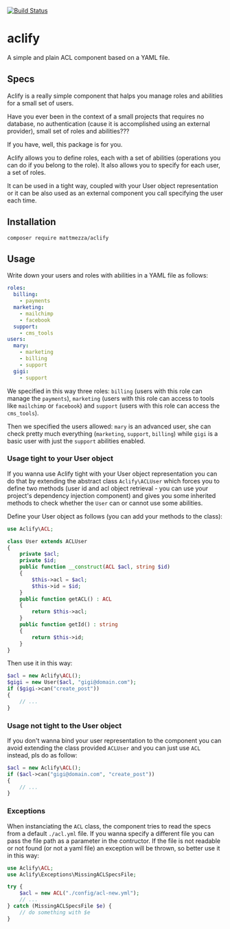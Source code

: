 [![Build Status](https://travis-ci.org/mattmezza/aclify.svg?branch=master)](https://travis-ci.org/mattmezza/aclify)

# aclify
A simple and plain ACL component based on a YAML file.
## Specs
Aclify is a really simple component that halps you manage roles and abilities for a small set of users.

Have you ever been in the context of a small projects that requires no database, no authentication (cause it is accomplished using an external provider), small set of roles and abilities???

If you have, well, this package is for you.

Aclify allows you to define roles, each with a set of abilities (operations you can do if you belong to the role). It also allows you to specify for each user, a set of roles.

It can be used in a tight way, coupled with your User object representation or it can be also used as an external component you call specifying the user each time.

## Installation

`composer require mattmezza/aclify`

## Usage 

Write down your users and roles with abilities in a YAML file as follows:

```yaml
roles: 
  billing: 
    - payments
  marketing: 
    - mailchimp
    - facebook
  support: 
    - cms_tools
users: 
  mary: 
    - marketing
    - billing
    - support
  gigi: 
    - support

```
We specified in this way three roles: `billing` (users with this role can manage the `payments`), `marketing` (users with this role can access to tools like `mailchimp` or `facebook`) and `support` (users with this role can access the `cms_tools`).

Then we specified the users allowed: `mary` is an advanced user, she can check pretty much everything (`marketing`, `support`, `billing`) while `gigi` is a basic user with just the `support` abilities enabled.

### Usage tight to your User object
If you wanna use Aclify tight with your User object representation you can do that by extending the abstract class `Aclify\ACLUser` which forces you to define two methods (user id and acl object retrieval - you can use your project's dependency injection component) and gives you some inherited methods to check whether the `User` can or cannot use some abilities.

Define your User object as follows (you can add your methods to the class): 

```php
use Aclify\ACL;

class User extends ACLUser
{
    private $acl;
    private $id;
    public function __construct(ACL $acl, string $id) 
    {
        $this->acl = $acl;
        $this->id = $id;
    }
    public function getACL() : ACL
    {
        return $this->acl;
    }
    public function getId() : string
    {
        return $this->id;
    }
}
```

Then use it in this way:

```php
$acl = new Aclify\ACL();
$gigi = new User($acl, "gigi@domain.com");
if ($gigi->can("create_post"))
{
    // ...
}
```

### Usage not tight to the User object

If you don't wanna bind your user representation to the component you can avoid extending the class provided `ACLUser` and you can just use `ACL` instead, pls do as follow:

```php
$acl = new Aclify\ACL();
if ($acl->can("gigi@domain.com", "create_post"))
{
    // ...
}
```

### Exceptions

When instanciating the `ACL` class, the component tries to read the specs from a default `./acl.yml` file. If you wanna specify a different file you can pass the file path as a parameter in the contructor. If the file is not readable or not found (or not a yaml file) an exception will be thrown, so better use it in this way:

```php
use Aclify\ACL;
use Aclify\Exceptions\MissingACLSpecsFile;

try {
    $acl = new ACL("./config/acl-new.yml");
    // ...
} catch (MissingACLSpecsFile $e) {
    // do something with $e
}